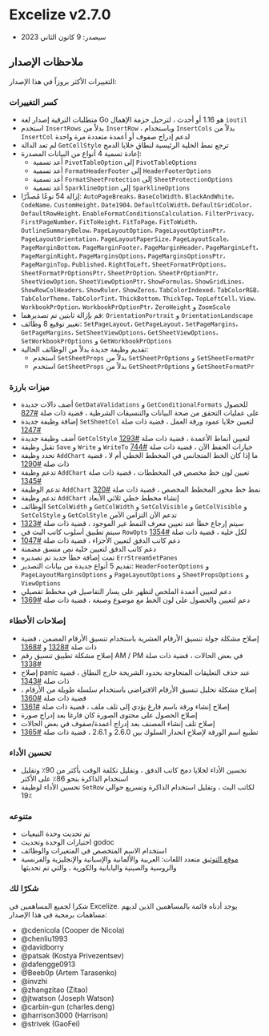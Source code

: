 # Excelize v2.7.0

* سيصدر: 9 كانون الثاني 2023

## ملاحظات الإصدار

التغييرات الأكثر بروزاً في هذا الإصدار:

### كسر التغييرات

* متطلبات الترقية إصدار لغة Go هو 1.16 أو أحدث ، لترحيل حزمة الإهمال `ioutil`
* استخدم `InsertRows` بدلاً من `InsertRow` ، وباستخدام `InsertCols` بدلاً من `InsertCol` لدعم إدراج صفوف أو أعمدة متعددة مرة واحدة
* لم تعد الدالة `GetCellStyle` ترجع نمط الخلية الرئيسية لنطاق خلايا الدمج
* إعادة تسمية 4 أنواع من البيانات المصدرة:
  * أعد تسمية `PivotTableOption` إلى `PivotTableOptions`
  * أعد تسمية `FormatHeaderFooter` إلى `HeaderFooterOptions`
  * أعد تسمية `FormatSheetProtection` إلى `SheetProtectionOptions`
  * أعد تسمية `SparklineOption` إلى `SparklineOptions`
* إزالة 54 نوعًا مُصدَّرًا: `AutoPageBreaks`، `BaseColWidth`، `BlackAndWhite`، `CodeName`، `CustomHeight`، `Date1904`، `DefaultColWidth`، `DefaultGridColor`، `DefaultRowHeight`، `EnableFormatConditionsCalculation`، `FilterPrivacy`، `FirstPageNumber`، `FitToHeight`، `FitToPage`، `FitToWidth`، `OutlineSummaryBelow`، `PageLayoutOption`، `PageLayoutOptionPtr`، `PageLayoutOrientation`، `PageLayoutPaperSize`، `PageLayoutScale`، `PageMarginBottom`، `PageMarginFooter`، `PageMarginHeader`، `PageMarginLeft`، `PageMarginRight`، `PageMarginsOptions`، `PageMarginsOptionsPtr`، `PageMarginTop`، `Published`، `RightToLeft`، `SheetFormatPrOptions`، `SheetFormatPrOptionsPtr`، `SheetPrOption`، `SheetPrOptionPtr`، `SheetViewOption`، `SheetViewOptionPtr`، `ShowFormulas`، `ShowGridLines`، `ShowRowColHeaders`، `ShowRuler`، `ShowZeros`، `TabColorIndexed`، `TabColorRGB`، `TabColorTheme`، `TabColorTint`، `ThickBottom`، `ThickTop`، `TopLeftCell`، `View`، `WorkbookPrOption`، `WorkbookPrOptionPtr`، `ZeroHeight` و `ZoomScale`
* قم بإزالة ثابتين تم تصديرهما: `OrientationPortrait` و `OrientationLandscape`
* تغيير توقيع 8 وظائف: `SetPageLayout`، `GetPageLayout`، `SetPageMargins`، `GetPageMargins`، `SetSheetViewOptions`، `GetSheetViewOptions`، `SetWorkbookPrOptions` و `GetWorkbookPrOptions`
* تقديم وظيفة جديدة بدلاً من الوظائف الحالية:
  * استخدم `SetSheetProps` بدلاً من `SetSheetPrOptions` و `SetSheetFormatPr`
  * استخدم `GetSheetProps` بدلاً من `GetSheetPrOptions` و `GetSheetFormatPr`

### ميزات بارزة

* أضف دالات جديدة `GetDataValidations` و `GetConditionalFormats` للحصول على عمليات التحقق من صحة البيانات والتنسيقات الشرطية ، قضية ذات صلة [#827](https://github.com/xuri/excelize/issues/827)
* إضافة وظيفة جديدة `SetSheetCol` لتعيين خلايا عمود ورقة العمل ، قضية ذات صلة [#1247](https://github.com/xuri/excelize/issues/1247)
* أضف وظيفة جديدة `GetColStyle` لتعيين أنماط الأعمدة ، قضية ذات صلة [#1293](https://github.com/xuri/excelize/issues/1293)
* تقبل وظيفة `Save` و `Write` و `WriteTo` خيارات الحفظ الآن ، قضية ذات صلة [#744](https://github.com/xuri/excelize/issues/744)
* تحدد وظيفة `AddChart` ما إذا كان الخط المتجانس في المخطط الخطي أم لا ، قضية ذات صلة [#1290](https://github.com/xuri/excelize/issues/1290)
* تدعم وظيفة `AddChart` تعيين لون خط مخصص في المخططات ، قضية ذات صلة [#1345](https://github.com/xuri/excelize/issues/1345)
* تدعم الوظيفة `AddChart` نمط خط محور المخطط المخصص ، قضية ذات صلة [#320](https://github.com/xuri/excelize/issues/320)
* تدعم وظيفة `AddChart` إنشاء مخطط خطي ثلاثي الأبعاد
* الوظائف `SetColWidth` و `GetColWidth` و `SetColVisible` و `GetColVisible` و `SetColStyle` و `GetColStyle` تدعم الآن التزامن الآمن
* سيتم إرجاع خطأ عند تعيين معرف النمط غير الموجود ، قضية ذات صلة [#1323](https://github.com/xuri/excelize/issues/1323)
* سيتم تطبيق أسلوب كاتب البث في `RowOpts` لكل خلية ، قضية ذات صلة [#1354](https://github.com/xuri/excelize/issues/1354)
* دعم كاتب الدفق لتعيين الأجزاء ، قضية ذات صلة [#1047](https://github.com/xuri/excelize/issues/1047)
* دعم كاتب الدفق لتعيين خلية نص منسق مضمنة
* تمت إضافة خطأ جديد تم تصديره `ErrStreamSetPanes`
* تقديم 5 أنواع جديدة من بيانات التصدير: `HeaderFooterOptions` و `PageLayoutMarginsOptions` و `PageLayoutOptions` و `SheetPropsOptions` و `ViewOptions`
* دعم لتعيين أعمدة الملخص لتظهر على يسار التفاصيل في مخطط تفصيلي
* دعم لتعيين والحصول على لون الخط مع موضوع وصبغة ، قضية ذات صلة [#1369](https://github.com/xuri/excelize/issues/1369)

### إصلاحات الأخطاء

* إصلاح مشكلة جولة تنسيق الأرقام العشرية باستخدام تنسيق الأرقام المضمن ، قضية ذات صلة [#1328](https://github.com/xuri/excelize/issues/1328) و [#1368](https://github.com/xuri/excelize/issues/1368)
* إصلاح مشكلة تطبيق تنسيق رقم AM / PM في بعض الحالات ، قضية ذات صلة [#1338](https://github.com/xuri/excelize/issues/1338)
* إصلاح panic عند حذف التعليقات المتجاوجة بحدود الشريحة خارج النطاق ، قضية ذات صلة [#1343](https://github.com/xuri/excelize/issues/1343)
* إصلاح مشكلة تحليل تنسيق الأرقام الافتراضي باستخدام سلسلة طويلة من الأرقام ، قضية ذات صلة [#1360](https://github.com/xuri/excelize/issues/1360)
* إصلاح إنشاء ورقة باسم فارغ يؤدي إلى تلف ملف ، قضية ذات صلة [#1361](https://github.com/xuri/excelize/issues/1361)
* إصلاح الحصول على محتوى الصورة كان فارغا بعد إدراج صورة
* إصلاح تلف إنشاء المصنف بعد إدراج أعمدة/صفوف في بعض الحالات
* تطبيع اسم الورقة لإصلاح انحدار السلوك بين 2.6.0 و 2.6.1 ، قضية ذات صلة [#1365](https://github.com/xuri/excelize/issues/1365)

### تحسين الأداء

* تحسين الأداء لخلايا دمج كاتب الدفق ، وتقليل تكلفة الوقت بأكثر من 90٪ وتقليل استخدام الذاكرة بنحو 86٪ على الأكثر
* تحسين الأداء لوظيفة `SetRow` لكاتب البث ، وتقليل استخدام الذاكرة وتسريع حوالي 19٪

### متنوعه

* تم تحديث وحدة التبعيات
* اختبارات الوحدة وتحديث godoc
* استخدام الاسم المتخصص في المتغيرات والوظائف
* [موقع التوثيق](https://xuri.me/excelize) متعدد اللغات: العربية والألمانية والإسبانية والإنجليزية والفرنسية والروسية والصينية واليابانية والكورية ، والتي تم تحديثها

### شكرًا لك

شكرا لجميع المساهمين في Excelize. يوجد أدناه قائمة بالمساهمين الذين لديهم مساهمات برمجية في هذا الإصدار:

* @cdenicola (Cooper de Nicola)
* @chenliu1993
* @davidborry
* @patsak (Kostya Privezentsev)
* @dafengge0913
* @Beeb0p (Artem Tarasenko)
* @invzhi
* @zhangzitao (Zitao)
* @jtwatson (Joseph Watson)
* @carbin-gun (charles.deng)
* @harrison3000 (Harrison)
* @strivek (GaoFei)
